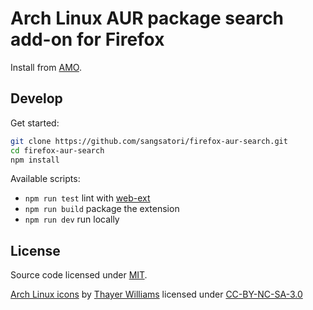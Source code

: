 # Arch Linux AUR package search add-on for Firefox

Install from [AMO](https://addons.mozilla.org/en-US/firefox/addon/arch-linux-aur-search-webext/).

## Develop

Get started:

```sh
git clone https://github.com/sangsatori/firefox-aur-search.git
cd firefox-aur-search
npm install
```

Available scripts:

* `npm run test` lint with [web-ext](https://github.com/mozilla/web-ext)
* `npm run build` package the extension
* `npm run dev` run locally 

## License

Source code licensed under [MIT](https://opensource.org/licenses/MIT).

[Arch Linux icons](https://sources.archlinux.org/other/artwork/) by [Thayer Williams](http://cinderwick.ca/) licensed under [CC-BY-NC-SA-3.0](https://creativecommons.org/licenses/by-nc-sa/3.0/)